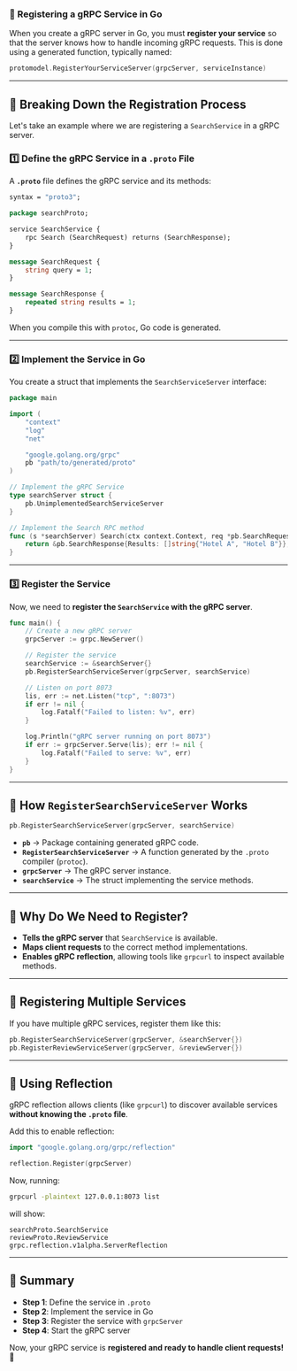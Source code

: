 ### **🔹 Registering a gRPC Service in Go**
When you create a gRPC server in Go, you must **register your service** so that the server knows how to handle incoming gRPC requests. This is done using a generated function, typically named:  
```go
protomodel.RegisterYourServiceServer(grpcServer, serviceInstance)
```

---

## **🔹 Breaking Down the Registration Process**
Let's take an example where we are registering a `SearchService` in a gRPC server.

### **1️⃣ Define the gRPC Service in a `.proto` File**
A **`.proto`** file defines the gRPC service and its methods:
```proto
syntax = "proto3";

package searchProto;

service SearchService {
    rpc Search (SearchRequest) returns (SearchResponse);
}

message SearchRequest {
    string query = 1;
}

message SearchResponse {
    repeated string results = 1;
}
```
When you compile this with `protoc`, Go code is generated.

---

### **2️⃣ Implement the Service in Go**
You create a struct that implements the `SearchServiceServer` interface:
```go
package main

import (
    "context"
    "log"
    "net"

    "google.golang.org/grpc"
    pb "path/to/generated/proto"
)

// Implement the gRPC Service
type searchServer struct {
    pb.UnimplementedSearchServiceServer
}

// Implement the Search RPC method
func (s *searchServer) Search(ctx context.Context, req *pb.SearchRequest) (*pb.SearchResponse, error) {
    return &pb.SearchResponse{Results: []string{"Hotel A", "Hotel B"}}, nil
}
```

---

### **3️⃣ Register the Service**
Now, we need to **register the `SearchService` with the gRPC server**.

```go
func main() {
    // Create a new gRPC server
    grpcServer := grpc.NewServer()

    // Register the service
    searchService := &searchServer{}
    pb.RegisterSearchServiceServer(grpcServer, searchService)

    // Listen on port 8073
    lis, err := net.Listen("tcp", ":8073")
    if err != nil {
        log.Fatalf("Failed to listen: %v", err)
    }

    log.Println("gRPC server running on port 8073")
    if err := grpcServer.Serve(lis); err != nil {
        log.Fatalf("Failed to serve: %v", err)
    }
}
```

---

## **🔹 How `RegisterSearchServiceServer` Works**
```go
pb.RegisterSearchServiceServer(grpcServer, searchService)
```
- **`pb`** → Package containing generated gRPC code.
- **`RegisterSearchServiceServer`** → A function generated by the `.proto` compiler (`protoc`).
- **`grpcServer`** → The gRPC server instance.
- **`searchService`** → The struct implementing the service methods.

---

## **🔹 Why Do We Need to Register?**
- **Tells the gRPC server** that `SearchService` is available.
- **Maps client requests** to the correct method implementations.
- **Enables gRPC reflection**, allowing tools like `grpcurl` to inspect available methods.

---

## **🔹 Registering Multiple Services**
If you have multiple gRPC services, register them like this:
```go
pb.RegisterSearchServiceServer(grpcServer, &searchServer{})
pb.RegisterReviewServiceServer(grpcServer, &reviewServer{})
```

---

## **🔹 Using Reflection**
gRPC reflection allows clients (like `grpcurl`) to discover available services **without knowing the `.proto` file**.

Add this to enable reflection:
```go
import "google.golang.org/grpc/reflection"

reflection.Register(grpcServer)
```
Now, running:
```sh
grpcurl -plaintext 127.0.0.1:8073 list
```
will show:
```
searchProto.SearchService
reviewProto.ReviewService
grpc.reflection.v1alpha.ServerReflection
```

---

## **🔹 Summary**
- **Step 1**: Define the service in `.proto`
- **Step 2**: Implement the service in Go
- **Step 3**: Register the service with `grpcServer`
- **Step 4**: Start the gRPC server

Now, your gRPC service is **registered and ready to handle client requests!** 🚀

